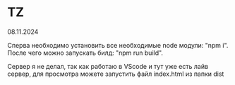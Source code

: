 # TZ
08.11.2024

Сперва необходимо установить все необходимые node модули: "npm i".
После чего можно запускать билд: "npm run build".

Сервер я не делал, так как работаю в VScode и тут уже есть лайв сервер, для просмотра можете запустить файл index.html из папки dist